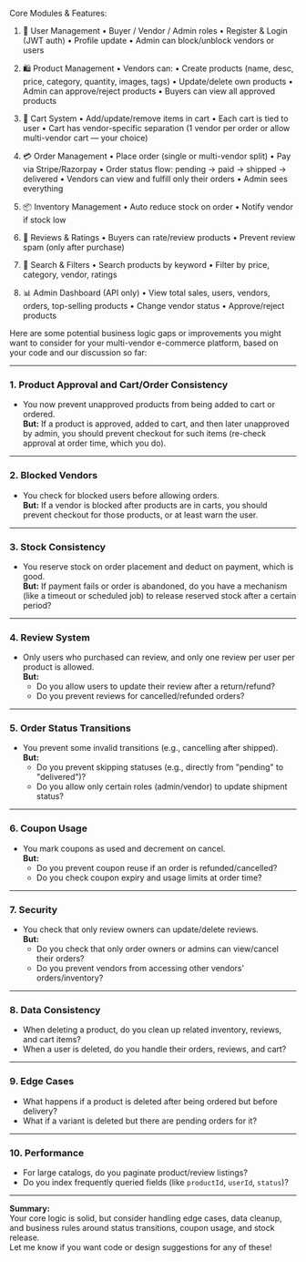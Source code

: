 Core Modules & Features:

1. 👥 User Management
	•	Buyer / Vendor / Admin roles
	•	Register & Login (JWT auth)
	•	Profile update
	•	Admin can block/unblock vendors or users

2. 🛍 Product Management
	•	Vendors can:
	•	Create products (name, desc, price, category, quantity, images, tags)
	•	Update/delete own products
	•	Admin can approve/reject products
	•	Buyers can view all approved products

3. 🛒 Cart System
	•	Add/update/remove items in cart
	•	Each cart is tied to user
	•	Cart has vendor-specific separation (1 vendor per order or allow multi-vendor cart — your choice)

4. 💳 Order Management
	•	Place order (single or multi-vendor split)
	•	Pay via Stripe/Razorpay
	•	Order status flow: pending → paid → shipped → delivered
	•	Vendors can view and fulfill only their orders
	•	Admin sees everything

5. 📦 Inventory Management
	•	Auto reduce stock on order
	•	Notify vendor if stock low

6. 💬 Reviews & Ratings
	•	Buyers can rate/review products
	•	Prevent review spam (only after purchase)

7. 🔎 Search & Filters
	•	Search products by keyword
	•	Filter by price, category, vendor, ratings

8. 📊 Admin Dashboard (API only)
	•	View total sales, users, vendors, orders, top-selling products
	•	Change vendor status
	•	Approve/reject products


Here are some potential business logic gaps or improvements you might want to consider for your multi-vendor e-commerce platform, based on your code and our discussion so far:

---

### 1. **Product Approval and Cart/Order Consistency**
- You now prevent unapproved products from being added to cart or ordered.  
  **But:** If a product is approved, added to cart, and then later unapproved by admin, you should prevent checkout for such items (re-check approval at order time, which you do).

---

### 2. **Blocked Vendors**
- You check for blocked users before allowing orders.  
  **But:** If a vendor is blocked after products are in carts, you should prevent checkout for those products, or at least warn the user.

---

### 3. **Stock Consistency**
- You reserve stock on order placement and deduct on payment, which is good.  
  **But:** If payment fails or order is abandoned, do you have a mechanism (like a timeout or scheduled job) to release reserved stock after a certain period?

---

### 4. **Review System**
- Only users who purchased can review, and only one review per user per product is allowed.  
  **But:**  
    - Do you allow users to update their review after a return/refund?
    - Do you prevent reviews for cancelled/refunded orders?

---

### 5. **Order Status Transitions**
- You prevent some invalid transitions (e.g., cancelling after shipped).  
  **But:**  
    - Do you prevent skipping statuses (e.g., directly from "pending" to "delivered")?
    - Do you allow only certain roles (admin/vendor) to update shipment status?

---

### 6. **Coupon Usage**
- You mark coupons as used and decrement on cancel.  
  **But:**  
    - Do you prevent coupon reuse if an order is refunded/cancelled?
    - Do you check coupon expiry and usage limits at order time?

---

### 7. **Security**
- You check that only review owners can update/delete reviews.  
  **But:**  
    - Do you check that only order owners or admins can view/cancel their orders?
    - Do you prevent vendors from accessing other vendors’ orders/inventory?

---

### 8. **Data Consistency**
- When deleting a product, do you clean up related inventory, reviews, and cart items?
- When a user is deleted, do you handle their orders, reviews, and cart?

---

### 9. **Edge Cases**
- What happens if a product is deleted after being ordered but before delivery?
- What if a variant is deleted but there are pending orders for it?

---

### 10. **Performance**
- For large catalogs, do you paginate product/review listings?
- Do you index frequently queried fields (like `productId`, `userId`, `status`)?

---

**Summary:**  
Your core logic is solid, but consider handling edge cases, data cleanup, and business rules around status transitions, coupon usage, and stock release.  
Let me know if you want code or design suggestions for any of these!